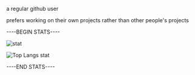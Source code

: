 a regular github user

prefers working on their own projects rather than other people's projects

----BEGIN STATS----

![stat](https://github-readme-stats.vercel.app/api?username=sctech-tr&show_icons=true&theme=tokyonight)

![Top Langs stat](https://github-readme-stats.vercel.app/api/top-langs/?username=sctech-tr&layout=donut-vertical&langs_count=8&theme=tokyonight)

----END STATS----
